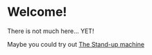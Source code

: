 # Welcome!

There is not much here... YET! 

Maybe you could try out [The Stand-up machine](http://miklosbecsei.github.io/standup-machine/)
